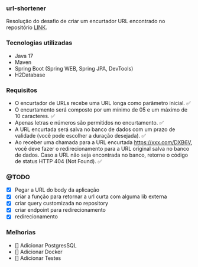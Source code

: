 ### url-shortener 

Resolução do desafio de criar um encurtador URL encontrado no repositório [LINK](https://github.com/backend-br/desafios/blob/master/url-shortener/PROBLEM.md).
### Tecnologias utilizadas

- Java 17
- Maven
- Spring Boot (Spring WEB, Spring JPA, DevTools)
- H2Database


### Requisitos

- O encurtador de URLs recebe uma URL longa como parâmetro inicial. ✅
- O encurtamento será composto por um mínimo de 05 e um máximo de 10 caracteres. ✅
- Apenas letras e números são permitidos no encurtamento. ✅
- A URL encurtada será salva no banco de dados com um prazo de validade (você pode escolher a duração desejada). ✅
- Ao receber uma chamada para a URL encurtada https://xxx.com/DXB6V, você deve fazer o redirecionamento para a URL original salva no banco de dados. Caso a URL não seja encontrada no banco, retorne o código de status HTTP 404 (Not Found). ✅


### @TODO

- [x] Pegar a URL do body da aplicação
- [x] criar a função para retornar a url curta com alguma lib externa
- [x] criar query customizada no repository
- [x] criar endpoint para redirecionamento
- [x] redirecionamento 

### Melhorias

- [] Adicionar PostgresSQL
- [] Adicionar Docker
- [] Adicionar Testes
